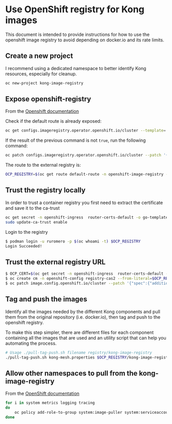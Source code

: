 # Use OpenShift registry for Kong images

This document is intended to provide instructions for how to use the openshift image registry
to avoid depending on docker.io and its rate limits.

## Create a new project

I recommend using a dedicated namespace to better identify Kong resources, especially for cleanup.

```bash
oc new-project kong-image-registry
```

## Expose openshift-registry

From the [Openshift documentation](https://docs.openshift.com/container-platform/4.10/registry/securing-exposing-registry.html)

Check if the default route is already exposed:

```bash
oc get configs.imageregistry.operator.openshift.io/cluster --template='{{ .spec.defaultRoute }}'
```

If the result of the previous command is not `true`, run the following command:

```bash
oc patch configs.imageregistry.operator.openshift.io/cluster --patch '{"spec":{"defaultRoute":true}}' --type=merge
```

The route to the external registry is:

```bash
OCP_REGISTRY=$(oc get route default-route -n openshift-image-registry --template='{{ .spec.host }}')
```

## Trust the registry locally

In order to trust a container registry you first need to extract the certificate and save it to the ca-trust

```bash
oc get secret -n openshift-ingress  router-certs-default -o go-template='{{index .data "tls.crt"}}' | base64 -d | sudo tee /etc/pki/ca-trust/source/anchors/${OCP_REGISTRY}.crt  > /dev/null
sudo update-ca-trust enable
```

Login to the registry

```bash
$ podman login -u ruromero -p $(oc whoami -t) $OCP_REGISTRY
Login Succeeded!
```

## Trust the external registry URL

```bash
$ OCP_CERT=$(oc get secret -n openshift-ingress  router-certs-default -o go-template='{{index .data "tls.crt"}}' | base64 -d)
$ oc create cm -n openshift-config registry-cas2 --from-literal=$OCP_REGISTRY=$OCP_CERT
$ oc patch image.config.openshift.io/cluster --patch '{"spec":{"additionalTrustedCA":{"name":"registry-cas"}}}' --type=merge
```

## Tag and push the images

Identify all the images needed by the different Kong components and pull them from the original repository (i.e. docker.io), then tag and push
to the openshift registry.

To make this step simpler, there are different files for each component containing all the images that are used and an utility script that can
help you automating the process.

```bash
# Usage ./pull-tag-push.sh filename registry/kong-image-registry
./pull-tag-push.sh kong-mesh.properties $OCP_REGISTRY/kong-image-registry
```

## Allow other namespaces to pull from the kong-image-registry

From the [OpenShift documentation](https://docs.openshift.com/container-platform/4.10/openshift_images/managing_images/using-image-pull-secrets.html#images-allow-pods-to-reference-images-across-projects_using-image-pull-secrets)

```bash
for i in system metrics logging tracing
do
    oc policy add-role-to-group system:image-puller system:serviceaccounts:kong-mesh-$i --namespace=kong-image-registry
done
```